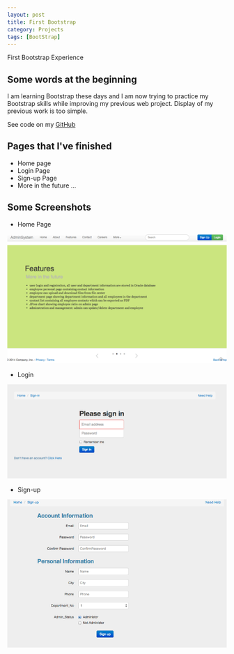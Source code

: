 ```yaml
---
layout: post
title: First Bootstrap
category: Projects
tags: [BootStrap]
---
```


First Bootstrap Experience

<!-- more -->

## Some words at the beginning

I am learning Bootstrap these days and I am now trying to practice my Bootstrap skills
while improving my previous web project. Display of my previous work is too simple.


See code on my [GitHub](https://github.com/startupjing/employee-management)


## Pages that I've finished

* Home page
* Login Page
* Sign-up Page
* More in the future ...

## Some Screenshots

* Home Page

![test1](/images/DeptEmpSys/home.png)

* Login

![test2](/images/DeptEmpSys/loginB.png)

* Sign-up

![test3](/images/DeptEmpSys/signupB.png)

